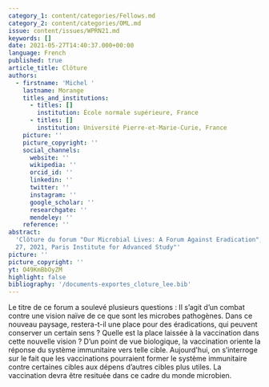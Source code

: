 ```yaml
---
category_1: content/categories/Fellows.md
category_2: content/categories/OML.md
issue: content/issues/WPRN21.md
keywords: []
date: 2021-05-27T14:40:37.000+00:00
language: French
published: true
article_title: Clôture
authors:
  - firstname: 'Michel '
    lastname: Morange
    titles_and_institutions:
      - titles: []
        institution: École normale supérieure, France
      - titles: []
        institution: Université Pierre-et-Marie-Curie, France
    picture: ''
    picture_copyright: ''
    social_channels:
      website: ''
      wikipedia: ''
      orcid_id: ''
      linkedin: ''
      twitter: ''
      instagram: ''
      google_scholar: ''
      researchgate: ''
      mendeley: ''
    reference: ''
abstract:
  'Clôture du forum "Our Microbial Lives: A Forum Against Eradication",  May
  27, 2021, Paris Institute for Advanced Study"'
picture: ''
picture_copyright: ''
yt: O49KmBbOyZM
highlight: false
bibliography: '/documents-exportes_cloture_lee.bib'
---
```


Le titre de ce forum a soulevé plusieurs questions : Il s’agit d’un combat contre une vision naïve de ce que sont les microbes pathogènes. Dans ce nouveau paysage, restera-t-il une place pour des éradications, qui peuvent conserver un certain sens ? Quelle est la place laissée à la vaccination dans cette nouvelle vision ? D’un point de vue biologique, la vaccination oriente la réponse du système immunitaire vers telle cible. Aujourd'hui, on s’interroge sur le fait que les vaccinations pourraient former le système immunitaire contre certaines cibles aux dépens d’autres cibles plus utiles. La vaccination devra être resituée dans ce cadre du monde microbien.

<Youtube yt="O49KmBbOyZM" caption ="Clôture"></Youtube>
